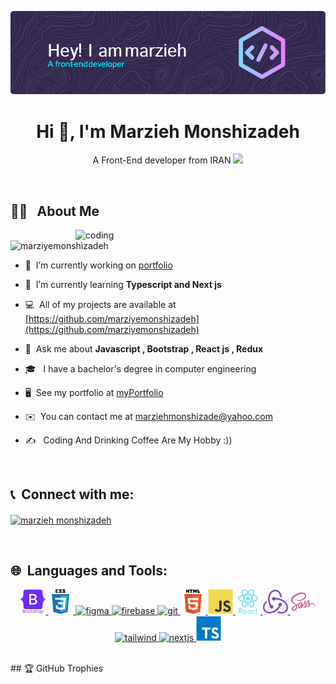 <!-- ![logo](https://augnitive.com/wp-content/uploads/2019/10/reactbanner.png)--->
![Header](./img.png)
<h1 align="center">Hi 👋, I'm Marzieh Monshizadeh</h1>
<p align="center">A Front-End developer from IRAN <img src='https://user-images.githubusercontent.com/74038190/206662607-d9e7591e-bbf9-42f9-9386-29efc927bc16.gif' width="40"> 
</p>
<br>

 <h2>👩‍💻 &nbsp; About Me</h2>

<img align="right" alt="coding" width="400" src="https://media.tenor.com/PP9v7VIs6R4AAAAd/scaler-create-impact.gif"/>
<p align="left"> <img src="https://komarev.com/ghpvc/?username=marziyemonshizadeh&label=Profile%20views&color=0e75b6&style=flat" alt="marziyemonshizadeh" /> </p>

- 🔭  &nbsp;I’m currently working on [portfolio](https://github.com/marziyemonshizadeh/Portfolio.git)

- 🌱  &nbsp;I’m currently learning **Typescript and Next js**

- 💻  &nbsp;All of my projects are available at [https://github.com/marziyemonshizadeh](https://github.com/marziyemonshizadeh)

- 💬 &nbsp;Ask me about **Javascript , Bootstrap , React js , Redux**
- 🎓 &nbsp; I have a bachelor's degree in computer engineering
- 🖥️ &nbsp;See my portfolio at [myPortfolio](https://marziehsportfolio.liara.run/)
- ✉️  You can contact me at [marziehmonshizade@yahoo.com](marziehmonshizade@yahoo.com)

- ✍️ &nbsp; Coding And Drinking Coffee Are My Hobby :))

</br>
<h2 align="left">📞 &nbsp;Connect with me:</h2>
<p align="left">
<a href="https://www.linkedin.com/in/marzieh-monshizadeh-175a061a0/" target="blank"><img align="center" src="https://raw.githubusercontent.com/rahuldkjain/github-profile-readme-generator/master/src/images/icons/Social/linked-in-alt.svg" alt="marzieh monshizadeh" height="30" width="40" /></a>
</p>
</br>
<h2 align="left">🌐 &nbsp;Languages and Tools:</h2>
<p align="center"> <a href="https://getbootstrap.com" target="_blank" rel="noreferrer"> <img src="https://raw.githubusercontent.com/devicons/devicon/master/icons/bootstrap/bootstrap-plain-wordmark.svg" alt="bootstrap" width="40" height="40"/> </a> <a href="https://www.w3schools.com/css/" target="_blank" rel="noreferrer"> <img src="https://raw.githubusercontent.com/devicons/devicon/master/icons/css3/css3-original-wordmark.svg" alt="css3" width="40" height="40"/> </a> <a href="https://www.figma.com/" target="_blank" rel="noreferrer"> <img src="https://www.vectorlogo.zone/logos/figma/figma-icon.svg" alt="figma" width="40" height="40"/> </a> <a href="https://firebase.google.com/" target="_blank" rel="noreferrer"> <img src="https://www.vectorlogo.zone/logos/firebase/firebase-icon.svg" alt="firebase" width="40" height="40"/> </a> <a href="https://git-scm.com/" target="_blank" rel="noreferrer"> <img src="https://www.vectorlogo.zone/logos/git-scm/git-scm-icon.svg" alt="git" width="40" height="40"/> </a> <a href="https://www.w3.org/html/" target="_blank" rel="noreferrer"> <img src="https://raw.githubusercontent.com/devicons/devicon/master/icons/html5/html5-original-wordmark.svg" alt="html5" width="40" height="40"/> </a> <a href="https://developer.mozilla.org/en-US/docs/Web/JavaScript" target="_blank" rel="noreferrer"> <img src="https://raw.githubusercontent.com/devicons/devicon/master/icons/javascript/javascript-original.svg" alt="javascript" width="40" height="40"/> </a> <a href="https://reactjs.org/" target="_blank" rel="noreferrer"> <img src="https://raw.githubusercontent.com/devicons/devicon/master/icons/react/react-original-wordmark.svg" alt="react" width="40" height="40"/> </a> <a href="https://redux.js.org" target="_blank" rel="noreferrer"> <img src="https://raw.githubusercontent.com/devicons/devicon/master/icons/redux/redux-original.svg" alt="redux" width="40" height="40"/> </a> <a href="https://sass-lang.com" target="_blank" rel="noreferrer"> <img src="https://raw.githubusercontent.com/devicons/devicon/master/icons/sass/sass-original.svg" alt="sass" width="40" height="40"/> </a> <a href="https://tailwindcss.com/" target="_blank" rel="noreferrer"> <img src="https://www.vectorlogo.zone/logos/tailwindcss/tailwindcss-icon.svg" alt="tailwind" width="40" height="40"/> </a> <a href="https://nextjs.org/" target="_blank" rel="noreferrer"> <img src="https://cdn.worldvectorlogo.com/logos/nextjs-2.svg" alt="nextjs" width="40" height="40"/> </a> <a href="https://www.typescriptlang.org/" target="_blank" rel="noreferrer"> <img src="https://raw.githubusercontent.com/devicons/devicon/master/icons/typescript/typescript-original.svg" alt="typescript" width="40" height="40"/> </a></p>

</br>
## 🏆 GitHub Trophies
<!-- ![](https://github-profile-trophy.vercel.app/?username=marziyemonshizadeh&theme=radical&no-frame=false&no-bg=true&margin-w=4)

---
[![](https://visitcount.itsvg.in/api?id=marziyemonshizadeh&icon=0&color=0)](https://visitcount.itsvg.in)
</br> -->

<h2>⚡️ &nbsp; Github Stats</h2>

<p ><img align="left" src="https://github-readme-stats.vercel.app/api/top-langs?username=marziyemonshizadeh&show_icons=true&locale=en&layout=compact" alt="marziyemonshizadeh" /></p>

<p>&nbsp;<img align="center" src="https://github-readme-stats.vercel.app/api?username=marziyemonshizadeh&show_icons=true&theme=buefy" alt="marziyemonshizadeh" /></p>

<p><img align="center" src="https://github-readme-streak-stats.herokuapp.com/?user=marziyemonshizadeh&" alt="marziyemonshizadeh" /></p>
